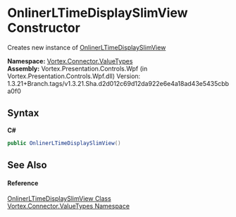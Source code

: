 # OnlinerLTimeDisplaySlimView Constructor 
 

Creates new instance of <a href="T_Vortex_Connector_ValueTypes_OnlinerLTimeDisplaySlimView.md">OnlinerLTimeDisplaySlimView</a>

**Namespace:**&nbsp;<a href="N_Vortex_Connector_ValueTypes.md">Vortex.Connector.ValueTypes</a><br />**Assembly:**&nbsp;Vortex.Presentation.Controls.Wpf (in Vortex.Presentation.Controls.Wpf.dll) Version: 1.3.21+Branch.tags/v1.3.21.Sha.d2d012c69d12da922e6e4a18ad43e5435cbba0f0

## Syntax

**C#**<br />
``` C#
public OnlinerLTimeDisplaySlimView()
```


## See Also


#### Reference
<a href="T_Vortex_Connector_ValueTypes_OnlinerLTimeDisplaySlimView.md">OnlinerLTimeDisplaySlimView Class</a><br /><a href="N_Vortex_Connector_ValueTypes.md">Vortex.Connector.ValueTypes Namespace</a><br />